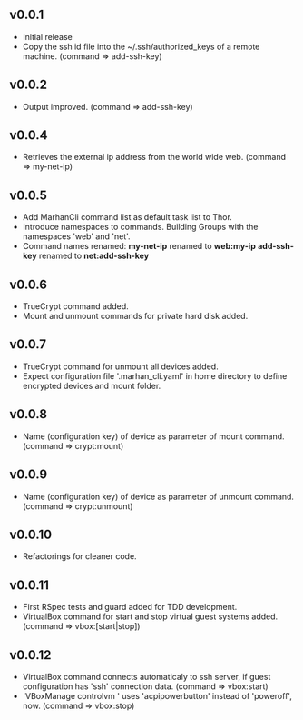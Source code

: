 ## v0.0.1

* Initial release
* Copy the ssh id file into the ~/.ssh/authorized_keys of a remote machine. (command => add-ssh-key)

## v0.0.2

* Output improved. (command => add-ssh-key)

## v0.0.4

* Retrieves the external ip address from the world wide web. (command => my-net-ip)

## v0.0.5

* Add MarhanCli command list as default task list to Thor.
* Introduce namespaces to commands. Building Groups with the namespaces 'web' and 'net'.
* Command names renamed:
    **my-net-ip** renamed to **web:my-ip**
    **add-ssh-key** renamed to **net:add-ssh-key**

## v0.0.6

* TrueCrypt command added.
* Mount and unmount commands for private hard disk added.

## v0.0.7

* TrueCrypt command for unmount all devices added.
* Expect configuration file '.marhan_cli.yaml' in home directory to define encrypted devices and mount folder.

## v0.0.8

* Name (configuration key) of device as parameter of mount command. (command => crypt:mount)

## v0.0.9

* Name (configuration key) of device as parameter of unmount command. (command => crypt:unmount)

## v0.0.10

* Refactorings for cleaner code.

## v0.0.11

* First RSpec tests and guard added for TDD development.
* VirtualBox command for start and stop virtual guest systems added. (command => vbox:[start|stop])

## v0.0.12

* VirtualBox command connects automaticaly to ssh server, if guest configuration has 'ssh' connection data. (command => vbox:start)
* 'VBoxManage controlvm ' uses 'acpipowerbutton' instead of 'poweroff', now. (command => vbox:stop)